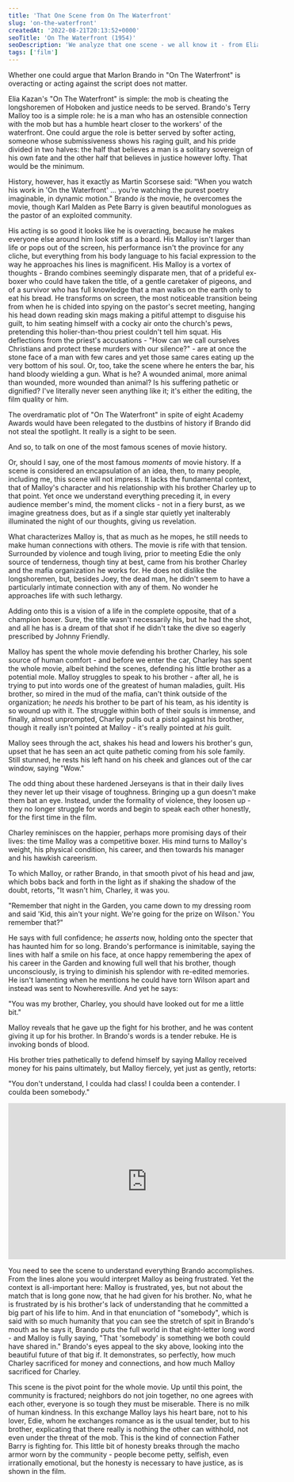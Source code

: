 ```yaml
---
title: 'That One Scene from On The Waterfront'
slug: 'on-the-waterfront'
createdAt: '2022-08-21T20:13:52+0000'
seoTitle: 'On The Waterfront (1954)'
seoDescription: 'We analyze that one scene - we all know it - from Elia Kazan''s "On The Waterfront".'
tags: ['film']
---
```


Whether one could argue that Marlon Brando in "On The Waterfront" is overacting or acting against the script does not matter.

Elia Kazan's "On The Waterfront" is simple: the mob is cheating the longshoremen of Hoboken and justice needs to be served. Brando's Terry Malloy too is a simple role: he is a man who has an ostensible connection with the mob but has a humble heart closer to the workers' of the waterfront. One could argue the role is better served by softer acting, someone whose submissiveness shows his raging guilt, and his pride divided in two halves: the half that believes a man is a solitary sovereign of his own fate and the other half that believes in justice however lofty. That would be the minimum.

History, however, has it exactly as Martin Scorsese said: "When you watch his work in 'On the Waterfront' ... you’re watching the purest poetry imaginable, in dynamic motion." Brando _is_ the movie, he overcomes the movie, though Karl Malden as Pete Barry is given beautiful monologues as the pastor of an exploited community.

His acting is so good it looks like he is overacting, because he makes everyone else around him look stiff as a board. His Malloy isn't larger than life or pops out of the screen, his performance isn't the province for any cliche, but everything from his body language to his facial expression to the way he approaches his lines is magnificent. His Malloy is a vortex of thoughts - Brando combines seemingly disparate men, that of a prideful ex-boxer who could have taken the title, of a gentle caretaker of pigeons, and of a survivor who has full knowledge that a man walks on the earth only to eat his bread. He transforms on screen, the most noticeable transition being from when he is chided into spying on the pastor's secret meeting, hanging his head down reading skin mags making a pitiful attempt to disguise his guilt, to him seating himself with a cocky air onto the church's pews, pretending this holier-than-thou priest couldn't tell him squat. His deflections from the priest's accusations - "How can we call ourselves Christians and protect these murders with our silence?" - are at once the stone face of a man with few cares and yet those same cares eating up the very bottom of his soul. Or, too, take the scene where he enters the bar, his hand bloody wielding a gun. What is he? A wounded animal, more animal than wounded, more wounded than animal? Is his suffering pathetic or dignified? I've literally never seen anything like it; it's either the editing, the film quality or him.

The overdramatic plot of "On The Waterfront" in spite of eight Academy Awards would have been relegated to the dustbins of history if Brando did not steal the spotlight. It really is a sight to be seen.

And so, to talk on one of the most famous scenes of movie history.

Or, should I say, one of the most famous _moments_ of movie history. If a scene is considered an encapsulation of an idea, then, to many people, including me, this scene will not impress. It lacks the fundamental context, that of Malloy's character and his relationship with his brother Charley up to that point. Yet once we understand everything preceding it, in every audience member's mind, the moment clicks - not in a fiery burst, as we imagine greatness does, but as if a single star quietly yet inalterably illuminated the night of our thoughts, giving us revelation.

What characterizes Malloy is, that as much as he mopes, he still needs to make human connections with others. The movie is rife with that tension. Surrounded by violence and tough living, prior to meeting Edie the only source of tenderness, though tiny at best, came from his brother Charley and the mafia organization he works for. He does not dislike the longshoremen, but, besides Joey, the dead man, he didn't seem to have a particularly intimate connection with any of them. No wonder he approaches life with such lethargy.

Adding onto this is a vision of a life in the complete opposite, that of a champion boxer. Sure, the title wasn't necessarily his, but he had the shot, and all he has is a dream of that shot if he didn't take the dive so eagerly prescribed by Johnny Friendly.

Malloy has spent the whole movie defending his brother Charley, his sole source of human comfort - and before we enter the car, Charley has spent the whole movie, albeit behind the scenes, defending his little brother as a potential mole. Malloy struggles to speak to his brother - after all, he is trying to put into words one of the greatest of human maladies, guilt. His brother, so mired in the mud of the mafia, can't think outside of the organization; he _needs_ his brother to be part of his team, as his identity is so wound up with it. The struggle within both of their souls is immense, and finally, almost unprompted, Charley pulls out a pistol against his brother, though it really isn't pointed at Malloy - it's really pointed at _his_ guilt.

Malloy sees through the act, shakes his head and lowers his brother's gun, upset that he has seen an act quite pathetic coming from his sole family. Still stunned, he rests his left hand on his cheek and glances out of the car window, saying "Wow."

The odd thing about these hardened Jerseyans is that in their daily lives they never let up their visage of toughness. Bringing up a gun doesn't make them bat an eye. Instead, under the formality of violence, they loosen up - they no longer struggle for words and begin to speak each other honestly, for the first time in the film.

Charley reminisces on the happier, perhaps more promising days of their lives: the time Malloy was a competitive boxer. His mind turns to Malloy's weight, his physical condition, his career, and then towards his manager and his hawkish careerism.

To which Malloy, or rather Brando, in that smooth pivot of his head and jaw, which bobs back and forth in the light as if shaking the shadow of the doubt, retorts, "It wasn't him, Charley, it was you.

"Remember that night in the Garden, you came down to my dressing room and said 'Kid, this ain't your night. We're going for the prize on Wilson.' You remember that?"

He says with full confidence; he _asserts_ now, holding onto the specter that has haunted him for so long. Brando's performance is inimitable, saying the lines with half a smile on his face, at once happy remembering the apex of his career in the Garden and knowing full well that his brother, though unconsciously, is trying to diminish his splendor with re-edited memories. He isn't lamenting when he mentions he could have torn Wilson apart and instead was sent to Nowheresville. And yet he says:

"You was my brother, Charley, you should have looked out for me a little bit."

Malloy reveals that he gave up the fight for his brother, and he was content giving it up for his brother. In Brando's words is a tender rebuke. He is invoking bonds of blood.

His brother tries pathetically to defend himself by saying Malloy received money for his pains ultimately, but Malloy fiercely, yet just as gently, retorts:

"You don't understand, I coulda had class! I coulda been a contender. I coulda been somebody."

<iframe width="560" height="315" src="https://www.youtube.com/embed/uBiewQrpBBA" title="YouTube video player" frameborder="0" allow="accelerometer; autoplay; clipboard-write; encrypted-media; gyroscope; picture-in-picture" allowfullscreen></iframe>

You need to see the scene to understand everything Brando accomplishes. From the lines alone you would interpret Malloy as being frustrated. Yet the context is all-important here: Malloy is frustrated, yes, but not about the match that is long gone now, that he had given for his brother. No, what he is frustrated by is his brother's lack of understanding that he committed a big part of his life to him. And in that enunciation of "somebody", which is said with so much humanity that you can see the stretch of spit in Brando's mouth as he says it, Brando puts the full world in that eight-letter long word - and Malloy is fully saying, "That 'somebody' is something we both could have shared in." Brando's eyes appeal to the sky above, looking into the beautiful future of that big if. It demonstrates, so perfectly, how much Charley sacrificed for money and connections, and how much Malloy sacrificed for Charley.

This scene is the pivot point for the whole movie. Up until this point, the community is fractured; neighbors do not join together, no one agrees with each other, everyone is so tough they must be miserable. There is no milk of human kindness. In this exchange Malloy lays his heart bare, not to his lover, Edie, whom he exchanges romance as is the usual tender, but to his brother, explicating that there really is nothing the other can withhold, not even under the threat of the mob. This is the kind of connection Father Barry is fighting for. This little bit of honesty breaks through the macho armor worn by the community - people become petty, selfish, even irrationally emotional, but the honesty is necessary to have justice, as is shown in the film.
